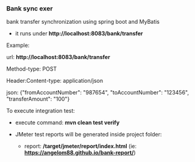 ### Bank sync exer
bank transfer synchronization using spring boot and MyBatis
- it runs under **http://localhost:8083/bank/transfer**

Example:

url: **http://localhost:8083/bank/transfer**

Method-type: POST

Header:Content-type: application/json

json: {"fromAccountNumber": "987654", "toAccountNumber": "123456", "transferAmount": "100"}


To execute integration test:
- execute command: **mvn clean test verify**
- JMeter test reports will be generated inside project folder:  
   
   - report: **<project-dir>/target/jmeter/report/index.html** (ie: **https://angelom88.github.io/bank-report/**)